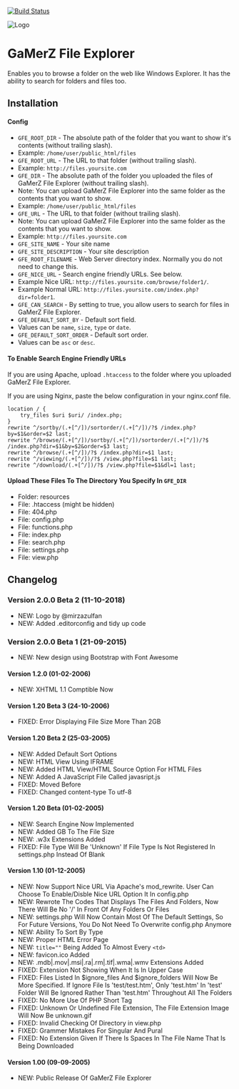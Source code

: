 [![Build Status](https://travis-ci.org/lesterchan/gamerz-file-explorer.svg?branch=master)](https://travis-ci.org/lesterchan/gamerz-file-explorer)

![Logo](https://files.lesterchan.net/resources/icon.png)

# GaMerZ File Explorer
Enables you to browse a folder on the web like Windows Explorer. It has the ability to search for folders and files too.

## Installation

#### Config
* `GFE_ROOT_DIR` - The absolute path of the folder that you want to show it's contents (without trailing slash).
 * Example: `/home/user/public_html/files`
* `GFE_ROOT_URL` - The URL to that folder (without trailing slash).
 * Example: `http://files.yoursite.com`
* `GFE_DIR` - The absolute path of the folder you uploaded the files of GaMerZ File Explorer (without trailing slash).
 * Note: You can upload GaMerZ File Explorer into the same folder as the contents that you want to show.
 * Example: `/home/user/public_html/files`
* `GFE_URL` - The URL to that folder (without trailing slash).
 * Note: You can upload GaMerZ File Explorer into the same folder as the contents that you want to show.
 * Example: `http://files.yoursite.com`
* `GFE_SITE_NAME` - Your site name
* `GFE_SITE_DESCRIPTION` - Your site description
* `GFE_ROOT_FILENAME` - Web Server directory index. Normally you do not need to change this.
* `GFE_NICE_URL` - Search engine friendly URLs. See below.
 * Example Nice URL: `http://files.yoursite.com/browse/folder1/`.
 * Example Normal URL: `http://files.yoursite.com/index.php?dir=folder1`.
* `GFE_CAN_SEARCH` - By setting to true, you allow users to search for files in GaMerZ File Explorer.
* `GFE_DEFAULT_SORT_BY` - Default sort field.
 * Values can be `name`, `size`, `type` or `date`.
* `GFE_DEFAULT_SORT_ORDER` - Default sort order.
 * Values can be `asc` or `desc`.

#### To Enable Search Engine Friendly URLs
If you are using Apache, upload `.htaccess` to the folder where you uploaded GaMerZ File Explorer.

If you are using Nginx, paste the below configuration in your nginx.conf file.
```nginx
location / {
    try_files $uri $uri/ /index.php;
}
rewrite ^/sortby/(.+[^/])/sortorder/(.+[^/])/?$ /index.php?by=$1&order=$2 last;
rewrite ^/browse/(.+[^/])/sortby/(.+[^/])/sortorder/(.+[^/])/?$ /index.php?dir=$1&by=$2&order=$3 last;
rewrite ^/browse/(.+[^/])/?$ /index.php?dir=$1 last;
rewrite ^/viewing/(.+[^/])/?$ /view.php?file=$1 last;
rewrite ^/download/(.+[^/])/?$ /view.php?file=$1&dl=1 last;
```

#### Upload These Files To The Directory You Specify In `GFE_DIR`
* Folder: resources
* File: .htaccess (might be hidden)
* File: 404.php
* File: config.php
* File: functions.php
* File: index.php
* File: search.php
* File: settings.php
* File: view.php

## Changelog

### Version 2.0.0 Beta 2 (11-10-2018)
* NEW: Logo by @mirzazulfan
* NEW: Added .editorconfig and tidy up code

### Version 2.0.0 Beta 1 (21-09-2015)
* NEW: New design using Bootstrap with Font Awesome

#### Version 1.2.0 (01-02-2006)
* NEW: XHTML 1.1 Comptible Now

#### Version 1.20 Beta 3 (24-10-2006)
* FIXED: Error Displaying File Size More Than 2GB

#### Version 1.20 Beta 2 (25-03-2005)
* NEW: Added Default Sort Options
* NEW: HTML View Using IFRAME
* NEW: Added HTML View/HTML Source Option For HTML Files
* NEW: Added A JavaScript File Called javasript.js
* FIXED: Moved <style></style> Before </head>
* FIXED: Changed content-type To utf-8

#### Version 1.20 Beta (01-02-2005)
* NEW: Search Engine Now Implemented
* NEW: Added GB To The File Size
* NEW: .w3x Extensions Added
* FIXED: File Type Will Be 'Unknown' If File Type Is Not Registered In settings.php Instead Of Blank

#### Version 1.10 (01-12-2005)
* NEW: Now Support Nice URL Via Apache's mod_rewrite. User Can Choose To Enable/Disble Nice URL Option It In config.php
* NEW: Rewrote The Codes That Displays The Files And Folders, Now There Will Be No '/' In Front Of Any Folders Or Files
* NEW: settings.php Will Now Contain Most Of The Default Settings, So For Future Versions, You Do Not Need To Overwrite config.php Anymore
* NEW: Ability To Sort By Type
* NEW: Proper HTML Error Page
* NEW: `title=""` Being Added To Almost Every `<td>`
* NEW: favicon.ico Added
* NEW: .mdb|.mov|.msi|.ra|.rm|.tif|.wma|.wmv Extensions Added
* FIXED: Extension Not Showing When It Is In Upper Case
* FIXED: Files Listed In $ignore_files And $ignore_folders Will Now Be More Specified. If Ignore File Is 'test/test.htm', Only 'test.htm' In 'test' Folder Will Be Ignored Rather Than 'test.htm' Throughout All The Folders
* FIXED: No More Use Of PHP Short Tag
* FIXED: Unknown Or Undefined File Extension, The File Extension Image Will Now Be unknown.gif
* FIXED: Invalid Checking Of Directory in view.php
* FIXED: Grammer Mistakes For Singular And Pural
* FIXED: No Extension Given If There Is Spaces In The File Name That Is Being Downloaded

#### Version 1.00 (09-09-2005)
* NEW: Public Release Of GaMerZ File Explorer
